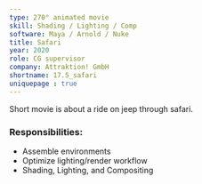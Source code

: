 ```yaml
---
type: 270° animated movie
skill: Shading / Lighting / Comp
software: Maya / Arnold / Nuke
title: Safari
year: 2020
role: CG supervisor
company: Attraktion! GmbH
shortname: 17.5_safari
uniquepage : true 
---
```



Short movie is about a ride on jeep through safari. <br>
<h3>Responsibilities: </h3>
 <ul>
  <li>Assemble environments</li>
  <li>Optimize lighting/render workflow</li>
  <li>Shading, Lighting, and Compositing</li>
</ul> 
